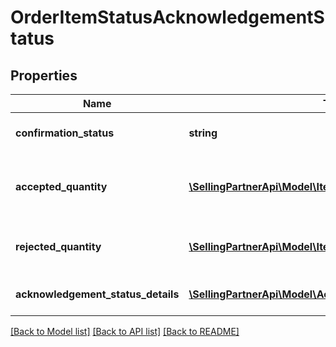 # OrderItemStatusAcknowledgementStatus

## Properties
Name | Type | Description | Notes
------------ | ------------- | ------------- | -------------
**confirmation_status** | **string** | Confirmation status of line item. | [optional] 
**accepted_quantity** | [**\SellingPartnerApi\Model\ItemQuantity**](ItemQuantity.md) | Item quantities accepted by vendor to be shipped. | [optional] 
**rejected_quantity** | [**\SellingPartnerApi\Model\ItemQuantity**](ItemQuantity.md) | Item quantities rejected by vendor. | [optional] 
**acknowledgement_status_details** | [**\SellingPartnerApi\Model\AcknowledgementStatusDetails[]**](AcknowledgementStatusDetails.md) | Details of item quantity confirmed. | [optional] 

[[Back to Model list]](../README.md#documentation-for-models) [[Back to API list]](../README.md#documentation-for-api-endpoints) [[Back to README]](../README.md)


